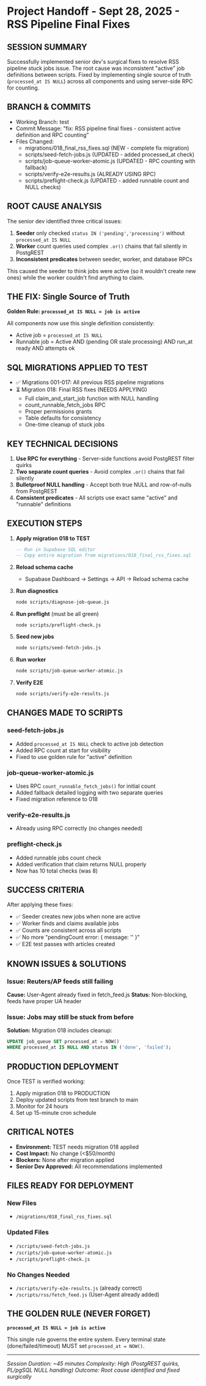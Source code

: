 # Project Handoff - Sept 28, 2025 - RSS Pipeline Final Fixes

## SESSION SUMMARY
Successfully implemented senior dev's surgical fixes to resolve RSS pipeline stuck jobs issue. The root cause was inconsistent "active" job definitions between scripts. Fixed by implementing single source of truth (`processed_at IS NULL`) across all components and using server-side RPC for counting.

## BRANCH & COMMITS
- Working Branch: test
- Commit Message: "fix: RSS pipeline final fixes - consistent active definition and RPC counting"
- Files Changed:
  - migrations/018_final_rss_fixes.sql (NEW - complete fix migration)
  - scripts/seed-fetch-jobs.js (UPDATED - added processed_at check)
  - scripts/job-queue-worker-atomic.js (UPDATED - RPC counting with fallback)
  - scripts/verify-e2e-results.js (ALREADY USING RPC)
  - scripts/preflight-check.js (UPDATED - added runnable count and NULL checks)

## ROOT CAUSE ANALYSIS
The senior dev identified three critical issues:
1. **Seeder** only checked `status IN ('pending','processing')` without `processed_at IS NULL`
2. **Worker** count queries used complex `.or()` chains that fail silently in PostgREST
3. **Inconsistent predicates** between seeder, worker, and database RPCs

This caused the seeder to think jobs were active (so it wouldn't create new ones) while the worker couldn't find anything to claim.

## THE FIX: Single Source of Truth
**Golden Rule: `processed_at IS NULL = job is active`**

All components now use this single definition consistently:
- Active job = `processed_at IS NULL`
- Runnable job = Active AND (pending OR stale processing) AND run_at ready AND attempts ok

## SQL MIGRATIONS APPLIED TO TEST
- ✅ Migrations 001-017: All previous RSS pipeline migrations
- ⏳ Migration 018: Final RSS fixes (NEEDS APPLYING)
  - Full claim_and_start_job function with NULL handling
  - count_runnable_fetch_jobs RPC
  - Proper permissions grants
  - Table defaults for consistency
  - One-time cleanup of stuck jobs

## KEY TECHNICAL DECISIONS
1. **Use RPC for everything** - Server-side functions avoid PostgREST filter quirks
2. **Two separate count queries** - Avoid complex `.or()` chains that fail silently
3. **Bulletproof NULL handling** - Accept both true NULL and row-of-nulls from PostgREST
4. **Consistent predicates** - All scripts use exact same "active" and "runnable" definitions

## EXECUTION STEPS
1. **Apply migration 018 to TEST**
   ```sql
   -- Run in Supabase SQL editor
   -- Copy entire migration from migrations/018_final_rss_fixes.sql
   ```

2. **Reload schema cache**
   - Supabase Dashboard → Settings → API → Reload schema cache

3. **Run diagnostics**
   ```bash
   node scripts/diagnose-job-queue.js
   ```

4. **Run preflight** (must be all green)
   ```bash
   node scripts/preflight-check.js
   ```

5. **Seed new jobs**
   ```bash
   node scripts/seed-fetch-jobs.js
   ```

6. **Run worker**
   ```bash
   node scripts/job-queue-worker-atomic.js
   ```

7. **Verify E2E**
   ```bash
   node scripts/verify-e2e-results.js
   ```

## CHANGES MADE TO SCRIPTS

### seed-fetch-jobs.js
- Added `processed_at IS NULL` check to active job detection
- Added RPC count at start for visibility
- Fixed to use golden rule for "active" definition

### job-queue-worker-atomic.js
- Uses RPC `count_runnable_fetch_jobs()` for initial count
- Added fallback detailed logging with two separate queries
- Fixed migration reference to 018

### verify-e2e-results.js
- Already using RPC correctly (no changes needed)

### preflight-check.js
- Added runnable jobs count check
- Added verification that claim returns NULL properly
- Now has 10 total checks (was 8)

## SUCCESS CRITERIA
After applying these fixes:
- ✅ Seeder creates new jobs when none are active
- ✅ Worker finds and claims available jobs
- ✅ Counts are consistent across all scripts
- ✅ No more "pendingCount error: { message: '' }"
- ✅ E2E test passes with articles created

## KNOWN ISSUES & SOLUTIONS
### Issue: Reuters/AP feeds still failing
**Cause:** User-Agent already fixed in fetch_feed.js
**Status:** Non-blocking, feeds have proper UA header

### Issue: Jobs may still be stuck from before
**Solution:** Migration 018 includes cleanup:
```sql
UPDATE job_queue SET processed_at = NOW() 
WHERE processed_at IS NULL AND status IN ('done', 'failed');
```

## PRODUCTION DEPLOYMENT
Once TEST is verified working:
1. Apply migration 018 to PRODUCTION
2. Deploy updated scripts from test branch to main
3. Monitor for 24 hours
4. Set up 15-minute cron schedule

## CRITICAL NOTES
- **Environment:** TEST needs migration 018 applied
- **Cost Impact:** No change (<$50/month)
- **Blockers:** None after migration applied
- **Senior Dev Approved:** All recommendations implemented

## FILES READY FOR DEPLOYMENT
### New Files
- `/migrations/018_final_rss_fixes.sql`

### Updated Files
- `/scripts/seed-fetch-jobs.js`
- `/scripts/job-queue-worker-atomic.js`
- `/scripts/preflight-check.js`

### No Changes Needed
- `/scripts/verify-e2e-results.js` (already correct)
- `/scripts/rss/fetch_feed.js` (User-Agent already added)

## THE GOLDEN RULE (NEVER FORGET)
**`processed_at IS NULL = job is active`**

This single rule governs the entire system. Every terminal state (done/failed/timeout) MUST set `processed_at = NOW()`.

---
*Session Duration: ~45 minutes*
*Complexity: High (PostgREST quirks, PL/pgSQL NULL handling)*
*Outcome: Root cause identified and fixed surgically*
